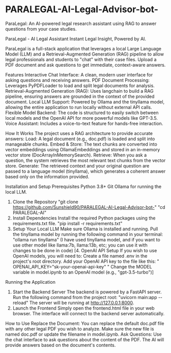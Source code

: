 # PARALEGAL-AI-Legal-Advisor-bot-
ParaLegal: An AI-powered legal research assistant using RAG to answer questions from your case studies.

ParaLegal - AI Legal Assistant
Instant Legal Insight, Powered by AI.

ParaLegal is a full-stack application that leverages a local Large Language Model (LLM) and a Retrieval-Augmented Generation (RAG) pipeline to allow legal professionals and students to "chat" with their case files. Upload a PDF document and ask questions to get immediate, context-aware answers.

Features
Interactive Chat Interface: A clean, modern user interface for asking questions and receiving answers.
PDF Document Processing: Leverages PyPDFLoader to load and split legal documents for analysis.
Retrieval-Augmented Generation (RAG): Uses langchain to build a RAG pipeline, ensuring answers are grounded in the context of the provided document.
Local LLM Support: Powered by Ollama and the tinyllama model, allowing the entire application to run locally without external API calls.
Flexible Model Backend: The code is structured to easily switch between local models and the OpenAI API for more powerful models like GPT-3.5.
Voice Assistant: Includes a voice-to-text feature for hands-free interaction.

How It Works
The project uses a RAG architecture to provide accurate answers:
Load: A legal document (e.g., doc.pdf) is loaded and split into manageable chunks.
Embed & Store: The text chunks are converted into vector embeddings using OllamaEmbeddings and stored in an in-memory vector store (DocArrayInMemorySearch).
Retrieve: When you ask a question, the system retrieves the most relevant text chunks from the vector store.
Generate: The retrieved context and your original question are passed to a language model (tinyllama), which generates a coherent answer based only on the information provided.

Installation and Setup
Prerequisites
Python 3.8+
Git
Ollama for running the local LLM.
1. Clone the Repository
"git clone https://github.com/Sunshield90/PARALEGAL-AI-Legal-Advisor-bot-"
"cd PARALEGAL-AI"
2. Install Dependencies
Install the required Python packages using the requirements.txt file.
"pip install -r requirements.txt"
3. Setup Your Local LLM
Make sure Ollama is installed and running.
Pull the tinyllama model by running the following command in your terminal:
"ollama run tinyllama"  (I have used tinyllama model, and if you want to use other model like llama:7b, llama:13b, etc; you can use it with changes to be done in code)
[4. OpenAI API Setup
If you wish to use OpenAI models, you will need to:
Create a file named .env in the project's root directory.
Add your OpenAI API key to the file like this:
" OPENAI_API_KEY="sk-your-openai-api-key" "
Change the MODEL variable in model.ipynb to an OpenAI model (e.g., "gpt-3.5-turbo")]

Running the Application
1. Start the Backend Server
The backend is powered by a FastAPI server. Run the following command from the project root:
"uvicorn main:app --reload"
The server will be running at http://127.0.0.1:8000.
2. Launch the Frontend
Simply open the frontend.html file in your web browser. The interface will connect to the backend server automatically.

How to Use
Replace the Document: You can replace the default doc.pdf file with any other legal PDF you wish to analyze. Make sure the new file is named doc.pdf or update the filename in model.ipynb.
Ask Questions: Use the chat interface to ask questions about the content of the PDF. The AI will provide answers based on the document's contents.
